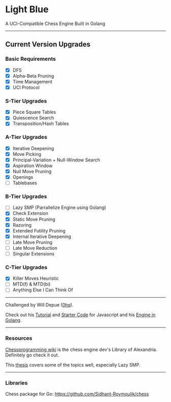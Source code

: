 # Light Blue
A UCI-Compatible Chess Engine Built in Golang

---

## Current Version Upgrades

### Basic Requirements

 - [x] DFS
 - [x] Alpha-Beta Pruning
 - [x] Time Management
 - [x] UCI Protocol

### S-Tier Upgrades

 - [x] Piece Square Tables
 - [x] Quiescence Search
 - [x] Transposition/Hash Tables

### A-Tier Upgrades

 - [x] Iterative Deepening
 - [x] Move Picking
 - [x] Principal-Variation + Null-Window Search
 - [x] Aspiration Window
 - [x] Null Move Pruning
 - [x] Openings
 - [ ] Tablebases

### B-Tier Upgrades

 - [ ] Lazy SMP (Parrallelize Engine using Golang)
 - [x] Check Extension
 - [x] Static Move Pruning
 - [x] Razoring
 - [x] Extended Futility Pruning
 - [x] Internal Iterative Deepening
 - [ ] Late Move Pruning
 - [ ] Late Move Reduction
 - [ ] Singular Extensions

### C-Tier Upgrades

 - [x] Killer Moves Heuristic
 - [ ] MTD(f) & MTD(bi)
 - [ ] Anything Else I Can Think Of

---

Challenged by Will Depue ([0hq](https://github.com/0hq)).

Check out his [Tutorial](https://www.chessengines.org/) and [Starter Code](https://github.com/0hq/starter_chess_engine) for Javascript and his [Engine in Golang](https://github.com/0hq/antikythera/tree/main).

---

### Resources

[Chessprogramming wiki](https://www.chessprogramming.org/Main_Page) is the chess engine dev's Library of Alexandria. Definitely go check it out.

This [thesis](https://www.duo.uio.no/bitstream/handle/10852/53769/1/master.pdf) covers some of the topics well, especially Lazy SMP.

---

### Libraries 

Chess package for Go: https://github.com/Sidhant-Roymoulik/chess
